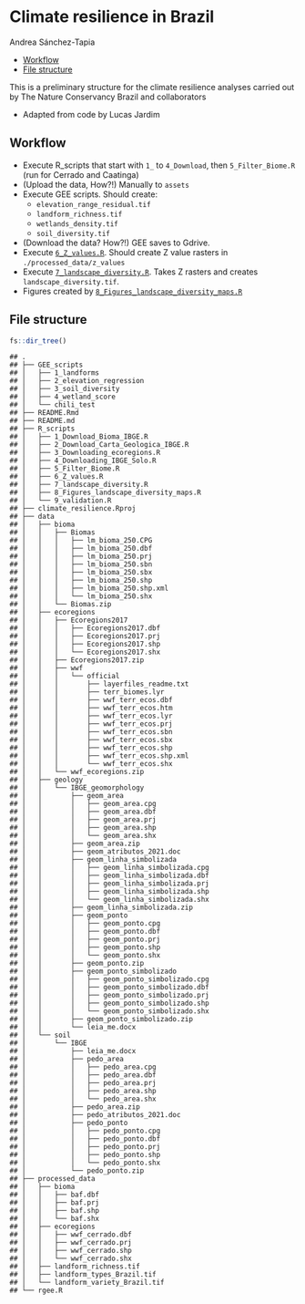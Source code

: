Climate resilience in Brazil
================
Andrea Sánchez-Tapia

- <a href="#workflow" id="toc-workflow">Workflow</a>
- <a href="#file-structure" id="toc-file-structure">File structure</a>

This is a preliminary structure for the climate resilience analyses
carried out by The Nature Conservancy Brazil and collaborators

- Adapted from code by Lucas Jardim

## Workflow

- Execute R_scripts that start with `1_` to `4_Download`, then
  `5_Filter_Biome.R` (run for Cerrado and Caatinga)
- (Upload the data, How?!) Manually to `assets`
- Execute GEE scripts. Should create:
  - `elevation_range_residual.tif`
  - `landform_richness.tif`
  - `wetlands_density.tif`
  - `soil_diversity.tif`
- (Download the data? How?!) GEE saves to Gdrive.
- Execute [`6_Z_values.R`](R_scripts/6_Z_values.R). Should create Z
  value rasters in `./processed_data/z_values`
- Execute
  [`7_landscape_diversity.R`](R_scripts/7_landscape_diversity.R). Takes
  Z rasters and creates `landscape_diversity.tif`.
- Figures created by
  [`8_Figures_landscape_diversity_maps.R`](R_scripts/8_Figures_landscape_diversity_maps.R)

## File structure

``` r
fs::dir_tree()
```

    ## .
    ## ├── GEE_scripts
    ## │   ├── 1_landforms
    ## │   ├── 2_elevation_regression
    ## │   ├── 3_soil_diversity
    ## │   ├── 4_wetland_score
    ## │   └── chili_test
    ## ├── README.Rmd
    ## ├── README.md
    ## ├── R_scripts
    ## │   ├── 1_Download_Bioma_IBGE.R
    ## │   ├── 2_Download_Carta_Geologica_IBGE.R
    ## │   ├── 3_Downloading_ecoregions.R
    ## │   ├── 4_Downloading_IBGE_Solo.R
    ## │   ├── 5_Filter_Biome.R
    ## │   ├── 6_Z_values.R
    ## │   ├── 7_landscape_diversity.R
    ## │   ├── 8_Figures_landscape_diversity_maps.R
    ## │   └── 9_validation.R
    ## ├── climate_resilience.Rproj
    ## ├── data
    ## │   ├── bioma
    ## │   │   ├── Biomas
    ## │   │   │   ├── lm_bioma_250.CPG
    ## │   │   │   ├── lm_bioma_250.dbf
    ## │   │   │   ├── lm_bioma_250.prj
    ## │   │   │   ├── lm_bioma_250.sbn
    ## │   │   │   ├── lm_bioma_250.sbx
    ## │   │   │   ├── lm_bioma_250.shp
    ## │   │   │   ├── lm_bioma_250.shp.xml
    ## │   │   │   └── lm_bioma_250.shx
    ## │   │   └── Biomas.zip
    ## │   ├── ecoregions
    ## │   │   ├── Ecoregions2017
    ## │   │   │   ├── Ecoregions2017.dbf
    ## │   │   │   ├── Ecoregions2017.prj
    ## │   │   │   ├── Ecoregions2017.shp
    ## │   │   │   └── Ecoregions2017.shx
    ## │   │   ├── Ecoregions2017.zip
    ## │   │   ├── wwf
    ## │   │   │   └── official
    ## │   │   │       ├── layerfiles_readme.txt
    ## │   │   │       ├── terr_biomes.lyr
    ## │   │   │       ├── wwf_terr_ecos.dbf
    ## │   │   │       ├── wwf_terr_ecos.htm
    ## │   │   │       ├── wwf_terr_ecos.lyr
    ## │   │   │       ├── wwf_terr_ecos.prj
    ## │   │   │       ├── wwf_terr_ecos.sbn
    ## │   │   │       ├── wwf_terr_ecos.sbx
    ## │   │   │       ├── wwf_terr_ecos.shp
    ## │   │   │       ├── wwf_terr_ecos.shp.xml
    ## │   │   │       └── wwf_terr_ecos.shx
    ## │   │   └── wwf_ecoregions.zip
    ## │   ├── geology
    ## │   │   └── IBGE_geomorphology
    ## │   │       ├── geom_area
    ## │   │       │   ├── geom_area.cpg
    ## │   │       │   ├── geom_area.dbf
    ## │   │       │   ├── geom_area.prj
    ## │   │       │   ├── geom_area.shp
    ## │   │       │   └── geom_area.shx
    ## │   │       ├── geom_area.zip
    ## │   │       ├── geom_atributos_2021.doc
    ## │   │       ├── geom_linha_simbolizada
    ## │   │       │   ├── geom_linha_simbolizada.cpg
    ## │   │       │   ├── geom_linha_simbolizada.dbf
    ## │   │       │   ├── geom_linha_simbolizada.prj
    ## │   │       │   ├── geom_linha_simbolizada.shp
    ## │   │       │   └── geom_linha_simbolizada.shx
    ## │   │       ├── geom_linha_simbolizada.zip
    ## │   │       ├── geom_ponto
    ## │   │       │   ├── geom_ponto.cpg
    ## │   │       │   ├── geom_ponto.dbf
    ## │   │       │   ├── geom_ponto.prj
    ## │   │       │   ├── geom_ponto.shp
    ## │   │       │   └── geom_ponto.shx
    ## │   │       ├── geom_ponto.zip
    ## │   │       ├── geom_ponto_simbolizado
    ## │   │       │   ├── geom_ponto_simbolizado.cpg
    ## │   │       │   ├── geom_ponto_simbolizado.dbf
    ## │   │       │   ├── geom_ponto_simbolizado.prj
    ## │   │       │   ├── geom_ponto_simbolizado.shp
    ## │   │       │   └── geom_ponto_simbolizado.shx
    ## │   │       ├── geom_ponto_simbolizado.zip
    ## │   │       └── leia_me.docx
    ## │   └── soil
    ## │       └── IBGE
    ## │           ├── leia_me.docx
    ## │           ├── pedo_area
    ## │           │   ├── pedo_area.cpg
    ## │           │   ├── pedo_area.dbf
    ## │           │   ├── pedo_area.prj
    ## │           │   ├── pedo_area.shp
    ## │           │   └── pedo_area.shx
    ## │           ├── pedo_area.zip
    ## │           ├── pedo_atributos_2021.doc
    ## │           ├── pedo_ponto
    ## │           │   ├── pedo_ponto.cpg
    ## │           │   ├── pedo_ponto.dbf
    ## │           │   ├── pedo_ponto.prj
    ## │           │   ├── pedo_ponto.shp
    ## │           │   └── pedo_ponto.shx
    ## │           └── pedo_ponto.zip
    ## ├── processed_data
    ## │   ├── bioma
    ## │   │   ├── baf.dbf
    ## │   │   ├── baf.prj
    ## │   │   ├── baf.shp
    ## │   │   └── baf.shx
    ## │   ├── ecoregions
    ## │   │   ├── wwf_cerrado.dbf
    ## │   │   ├── wwf_cerrado.prj
    ## │   │   ├── wwf_cerrado.shp
    ## │   │   └── wwf_cerrado.shx
    ## │   ├── landform_richness.tif
    ## │   ├── landform_types_Brazil.tif
    ## │   └── landform_variety_Brazil.tif
    ## └── rgee.R
